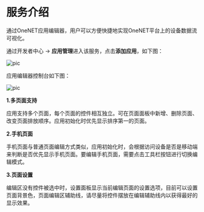 # 服务介绍

通过OneNET应用编辑器，用户可以方便快捷地实现OneNET平台上的设备数据流可视化。

通过开发者中心 -> **应用管理**进入该服务，点击**添加应用**，如下图：

![pic](/images/app-image/编辑器入口.png)

应用编辑器控制台如下图：

![pic](/images/app-image/1.png)

**1.多页面支持**

应用支持多个页面，每个页面的控件相互独立。可在页面面板中新增、删除页面、改变页面排放顺序。应用初始化时优先显示排序第一的页面。

**2.手机页面**

手机页面与普通页面编辑方式类似，应用初始化时，会根据访问设备是否是移动端来判断是否优先显示手机页面。要编辑手机页面，需要点击工具栏按钮进行切换编辑模式。

**3.页面设置**

编辑区没有控件被选中时，设置面板显示当前编辑页面的设置选项，目前可以设置页面背景色，页面编辑区辅助线，请尽量将控件摆放在编辑辅助线内以获得最好的显示效果。